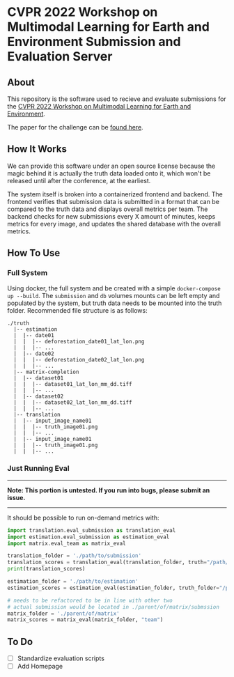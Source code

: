 # CVPR 2022 Workshop on Multimodal Learning for Earth and Environment Submission and Evaluation Server
## About
This repository is the software used to recieve and evaluate submissions for the [CVPR 2022 Workshop on Multimodal Learning for Earth and Environment](https://sites.google.com/view/rainforest-challenge).

The paper for the challenge can be [found here](https://arxiv.org/abs/2204.07649).

## How It Works
We can provide this software under an open source license because the magic behind it is actually the truth data loaded onto it, which won't be released until after the conference, at the earliest.

The system itself is broken into a containerized frontend and backend. The frontend verifies that submission data is submitted in a format that can be compared to the truth data and displays overall metrics per team. The backend checks for new submissions every X amount of minutes, keeps metrics for every image, and updates the shared database with the overall metrics. 

## How To Use
### Full System
Using docker, the full system and be created with a simple `docker-compose up --build`. The `submission` and `db` volumes mounts can be left empty and populated by the system, but truth data needs to be mounted into the truth folder. Recommended file structure is as follows:
```
./truth
  |-- estimation
  |  |-- date01
  |  |  |-- deforestation_date01_lat_lon.png
  |  |  |-- ...
  |  |-- date02
  |  |  |-- deforestation_date02_lat_lon.png
  |  |  |-- ...
  |-- matrix-completion
  |  |-- dataset01
  |  |  |-- dataset01_lat_lon_mm_dd.tiff
  |  |  |-- ...
  |  |-- dataset02
  |  |  |-- dataset02_lat_lon_mm_dd.tiff
  |  |  |-- ...
  |-- translation
  |  |-- input_image_name01
  |  |  |-- truth_image01.png
  |  |  |-- ...
  |  |-- input_image_name01
  |  |  |-- truth_image01.png
  |  |  |-- ...
```

### Just Running Eval

---
**Note: This portion is untested. If you run into bugs, please submit an issue.**

---

It should be possible to run on-demand metrics with:
```Python
import translation.eval_submission as translation_eval
import estimation.eval_submission as estimation_eval
import matrix.eval_team as matrix_eval

translation_folder = './path/to/submission'
translation_scores = translation_eval(translation_folder, truth="/path/to/truth/folder")
print(translation_scores)

estimation_folder = './path/to/estimation'
estimation_scores = estimation_eval(estimation_folder, truth_folder="/path/to/truth/folder")

# needs to be refactored to be in line with other two
# actual submission would be located in ./parent/of/matrix/submssion
matrix_folder = './parent/of/matrix'
matrix_scores = matrix_eval(matrix_folder, "team")
```

## To Do
 - [ ] Standardize evaluation scripts
 - [ ] Add Homepage